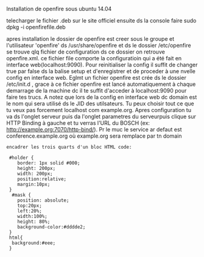 Installation de openfire sous ubuntu 14.04

telecharger le fichier .deb sur le site officiel
ensuite ds la console faire 
  sudo dpkg -i openfirefile.deb
  
  apres installation le dossier de openfire est creer sous le groupe et l'utilisateur 'openfire' ds /usr/share/openfire
   et ds le dossier /etc/openfire se trouve qlq fichier de configuration
    ds ce dossier on retrouve openfire.xml. ce fichier file comporte la configuratioin qui a été fait en interface web(localhost:9090). Pour reinitialiser la config il suffit de changer true par false ds la balise setup et d'enregistrer et de proceder à une nvelle config en interface web. Eglmt un fichier openfire est crée ds le dossier /etc/init.d , grace à ce fichier openfire est lancé automatiquement à chaque demarrage de la machine dc il te suffit d'acceder à localhost:9090 pour faire tes trucs.
    A notez que lors de la config en interface web dc domain est le nom qui sera utilisé ds le JID des utilsateurs. Tu peux choisir tout ce que tu veux pas forcement localhost com example.org.
    Apres configuration tu va ds l'onglet serveur puis da l'onglet parametres du serveurpuis clique sur HTTP Binding à gauche et tu verras l'URL du BOSCH (ex: http://example.org:7070/http-bind/).
    Pr le muc le service ar defaut est conference.example.org où example.org sera remplace par tn domain
    
    
    
    
    encadrer les trois quarts d'un bloc HTML code:
    
     #holder {
        border: 1px solid #000;
        height: 200px;
        width: 200px;
        position:relative;
        margin:10px;
     } 
      #mask {
        position: absolute;
        top:20px;
        left:20%;
        width:100%;
        height: 80%;
        background-color:#dddde2;
     }
     html{
      background:#eee;
     }
